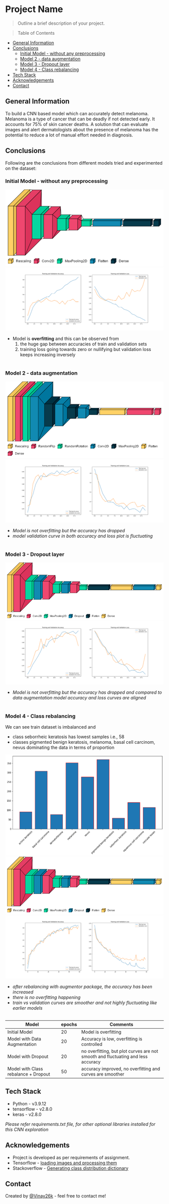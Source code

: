 # Project Name
> Outline a brief description of your project.


> Table of Contents

- [General Information](#general-information)
- [Conclusions](#conclusions)
  - [Initial Model - without any preprocessing](#initial-model---without-any-preprocessing)
  - [Model 2 - data augmentation](#model-2---data-augmentation)
  - [Model 3 - Dropout layer](#model-3---dropout-layer)
  - [Model 4 - Class rebalancing](#model-4---class-rebalancing)
- [Tech Stack](#tech-stack)
- [Acknowledgements](#acknowledgements)
- [Contact](#contact)

<!-- You can include any other section that is pertinent to your problem -->

## General Information
To build a CNN based model which can accurately detect melanoma. Melanoma is a type of cancer that can be deadly if not detected early. It accounts for 75% of skin cancer deaths. A solution that can evaluate images and alert dermatologists about the presence of melanoma has the potential to reduce a lot of manual effort needed in diagnosis.

<!-- You don't have to answer all the questions - just the ones relevant to your project. -->

## Conclusions

Following are the conclusions from different models tried and experimented on the dataset:

### Initial Model - without any preprocessing

![Initial Model](./plots/initial_model_cnn.png)
![Accuracy & Loss](./plots/initial_model_cnn_accuracies.png)

 - Model is **overfitting** and this can be observed from
   1. the huge gap between accuracies of train and validation sets
   2. training loss going towards zero or nullifying but validation loss keeps increasing inversely
<br/><br/>

### Model 2 - data augmentation
  
![Model with Data augmentation layers](./plots/model_with_data_aug.png)
![Accuracy & Loss](./plots/model_with_data_aug_accuracies.png)

 - *Model is not overfitting but the accuracy has dropped*
 - *model validation curve in both accuracy and loss plot is fluctuating*
<br/><br/>

### Model 3 - Dropout layer

![Model with Drop out layer](./plots/model_with_dropout.png)
![Accuracy & Loss](./plots/model_with_dropout_accuracies.png)

- *Model is not overfitting but the accuracy has dropped and compared to data augmentation model accuracy and loss curves are aligned*
<br/><br/>

### Model 4 - Class rebalancing

We can see train dataset is imbalanced and 
- class seborrheic keratosis has lowest samples i.e., 58
- classes pigmented benign keratosis, melanoma, basal cell carcinom, nevus dominating the data in terms of proportion

![Class distribution](./plots/class_distrib_initial.png)
![Model with Drop out layer](./plots/model_with_class_rebalance.png)
![Accuracy & Loss](./plots/model_with_class_rebalance_accuracies.png)

- *after rebalancing with augmentor package, the accuracy has been increased*
- *there is no overfitting happening*
- *train vs validation curves are smoother and not highly fluctuating like earlier models*
<br/><br/>

| Model                                | epochs | Comments                                                                         |
| ------------------------------------ | ------ | -------------------------------------------------------------------------------- |
| Initial Model                        | 20     | Model is overfitting                                                             |
| Model with Data Augmentation         | 20     | Accuracy is low, overfitting is controlled                                       |
| Model with Dropout                   | 20     | no overfitting, but plot curves are not smooth and fluctuating and less accuracy |
| Model with Class rebalance + Dropout | 50     | accuracy improved, no overfitting and curves are smoother                        |


## Tech Stack
- Python - v3.9.12
- tensorflow - v2.8.0
- keras - v2.8.0

*Please refer requirements.txt file, for other optional libraries installed for this CNN exploration*

## Acknowledgements
- Project is developed as per requirements of assignment.
- Tensorflow - [loading images and processing them](https://www.tensorflow.org/tutorials/load_data/images)
- Stackoverflow - [Generating class distribution dictionary](https://stackoverflow.com/questions/60876805/how-to-show-the-class-distribution-in-dataset-object-in-tensorflow#answer-60877708)

## Contact
Created by [@Vinay26k](https://github.com/vinay26k) - feel free to contact me!
